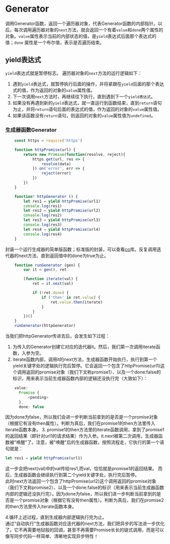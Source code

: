 # Generator
调用Generator函数，返回一个遍历器对象，代表Generator函数的内部指针。以后，每次调用遍历器对象的`next`方法，就会返回一个有着`value`和`done`两个属性的对象。`value`属性表示当前的内部状态的值，是`yield`表达式后面那个表达式的值；`done` 属性是一个布尔值，表示是否遍历结束。

## yield表达式    
`yield`表达式就是暂停标志。
遍历器对象的`next`方法的运行逻辑如下：
1. 遇到`yield`表达式，就暂停执行后面的操作，并将紧跟在`yield`后面的那个表达式的值，作为返回的对象的`value`属性值。
2. 下一次调用`next`方法时，再继续往下执行，直到遇到下一个`yield表达式`。
3. 如果没有再遇到新的`yield`表达式，就一直运行到函数结束，直到`return`语句为止，并将`return`语句后面的表达式的值，作为返回的对象的`value`属性值。
4. 如果该函数没有`return`语句，则返回的对象的`value`属性值为`undefined`。

### 生成器函数Generator
```js
    const https = require('https')

    function httpPromise(url) {
        return new Promise(function(resolve, reject){
            https.get(url, res => {
                resolve(data)
            }).on('error', err => {
                reject(error)
            })
        })
    }
```
```js
    function* httpGenerator () {
        let res1 = yield httpPromise(url1)
        console.log(res1)
        let res2 = yield httpPromise(url2)
        console.log(res2)
        let res3 = yield httpPromise(url3)
        console.log(res3)
        let res4 = yield httpPromise(url4)
        console.log(res4)
    }
```    
封装一个运行生成器的简单版函数；标准版的封装，可以查看[co](https://github.com/tj/co)库。反复调用迭代器的next方法、直到返回值中的done为true为止。
```js
    function runGenerator (gen) {
        var it = gen(), ret

        (function iterate(val) {
            ret = it.next(val)

            if (!ret.done) {
                if ('then' in ret.value) {
                    ret.value.then(iterate)
                }
            }
        })()
    }
    runGenerator(httpGenerator)
```    
当我们把httpGenerator传进去后，会发生如下过程：
1. 为传入的Generator创建它对应的迭代器it。然后，我们第一次调用iterate函数，入参为空。
2. iterate函数内部，调用it的next方法，生成器函数开始执行，执行到第一个yield关键字处的逻辑执行完后暂停。它会返回一个包含了httpPromise(url1)这个调用返回的promise对象（我们下文称promise1）、以及一个done:false的标识，用来表示当前生成器函数内部的逻辑还没执行完（大致如下）：
```js
    value:
      Promise {
          <pending>
      },
      done: false
```    
因为done为false，所以我们会进一步判断当前拿到的是否是一个promise对象（根据它有没有then属性）。判断为真后，我们在promise1的then方法里传入iterate函数本身。
3. promise1的then方法里的iterate函数调用，拿到了promise1的返回结果（即针对url1的请求结果）作为入参。it.next被第二次调用，生成器函数被"唤醒"了。注意，被"唤醒"后的生成器函数，按照流程走，它执行的第一个语句就是：
```js
let res1 = yield httpPromise(url1)
```    
这一步会把next(val)中的val传给res1,而val，恰恰就是promise1的返回结果。
而后，生成器函数会继续执行到第二个yield关键字处，执行完后暂停。    
此时next方法返回一个包含了httpPromise(url2)这个调用返回的promise对象（我们下文称promise2）、以及一个done:false的标识（用来表示当前生成器函数内部的逻辑还没执行完）。因为done为false，所以我们进一步判断当前拿到的是否是一个promise对象（根据它有没有then属性）。判断为真后，我们在promise2的then方法里传入iterate函数本身。    

4.循环上述过程，直到生成器内部逻辑执行完为止。    
通过"自动执行"生成器函数对应迭代器的next方法，我们把异步的写法进一步优化了。它不再需要地狱般的回调，甚至不再需要Promise长长的链式调用，而是可以像写同步代码一样简单、清晰地实现异步特性！    
